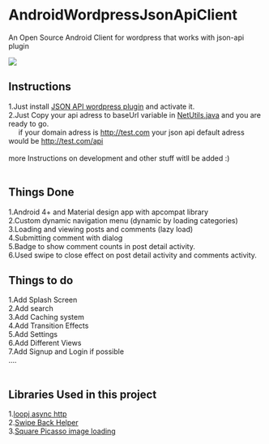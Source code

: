 # AndroidWordpressJsonApiClient
An Open Source Android Client for wordpress that works with json-api plugin

<img src="https://github.com/The-LoneWolf/AndroidWordpressJsonApiClient/raw/master/img/all2.png">

## Instructions
1.Just install <a href="https://wordpress.org/plugins/json-api/">JSON API wordpress plugin</a> and activate it.<br>
2.Just Copy your api adress to baseUrl variable in <a href="https://github.com/The-LoneWolf/AndroidWordpressJsonApiClient/blob/master/app/src/main/java/ir/technopedia/wordpressjsonclient/util/NetUtil.java">NetUtils.java</a> and you are ready to go.<br>
&nbsp;&nbsp;&nbsp;&nbsp; if your domain adress is http://test.com your json api default adress would be http://test.com/api
<br><br>
more Instructions on development and other stuff witll be added :)
<br><br>

## Things Done
1.Android 4+ and Material design app with apcompat library<br>
2.Custom dynamic navigation menu (dynamic by loading categories)<br>
3.Loading and viewing posts and comments (lazy load)<br>
4.Submitting comment with dialog<br>
5.Badge to show comment counts in post detail activity.<br>
6.Used swipe to close effect on post detail activity and comments activity.<br>

## Things to do
1.Add Splash Screen<br>
2.Add search<br>
3.Add Caching system<br>
4.Add Transition Effects<br>
5.Add Settings<br>
6.Add Different Views<br>
7.Add Signup and Login if possible<br>
....<br><br>

## Libraries Used in this project
1.<a href="https://github.com/loopj/android-async-http">loopj async http </a><br>
2.<a href="https://github.com/Jude95/SwipeBackHelper">Swipe Back Helper</a><br>
3.<a href="http://square.github.io/picasso/">Square Picasso image loading</a><br>
